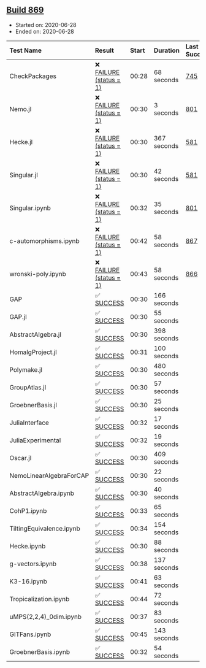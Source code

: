 ## [Build 869](https://oscarci.mathematik.uni-kl.de/job/oscar-julia-1.4/869/)

* Started on: 2020-06-28
* Ended on: 2020-06-28

| Test Name    | Result | Start | Duration | Last Success | First Failure |
|:-------------|:-------|:------|:---------|:-------------|:--------------|
| CheckPackages | ❌ [FAILURE (status = 1)](https://oscarci.mathematik.uni-kl.de/job/oscar-julia-1.4/869/artifact/logs/build-869/CheckPackages.log) | 00:28 | 68 seconds | [745](https://oscarci.mathematik.uni-kl.de/job/oscar-julia-1.4/745/) | [746](https://oscarci.mathematik.uni-kl.de/job/oscar-julia-1.4/746/) |
| Nemo.jl | ❌ [FAILURE (status = 1)](https://oscarci.mathematik.uni-kl.de/job/oscar-julia-1.4/869/artifact/logs/build-869/Nemo.jl.log) | 00:30 | 3 seconds | [801](https://oscarci.mathematik.uni-kl.de/job/oscar-julia-1.4/801/) | [802](https://oscarci.mathematik.uni-kl.de/job/oscar-julia-1.4/802/) |
| Hecke.jl | ❌ [FAILURE (status = 1)](https://oscarci.mathematik.uni-kl.de/job/oscar-julia-1.4/869/artifact/logs/build-869/Hecke.jl.log) | 00:30 | 367 seconds | [581](https://oscarci.mathematik.uni-kl.de/job/oscar-julia-1.4/581/) | [582](https://oscarci.mathematik.uni-kl.de/job/oscar-julia-1.4/582/) |
| Singular.jl | ❌ [FAILURE (status = 1)](https://oscarci.mathematik.uni-kl.de/job/oscar-julia-1.4/869/artifact/logs/build-869/Singular.jl.log) | 00:30 | 42 seconds | [581](https://oscarci.mathematik.uni-kl.de/job/oscar-julia-1.4/581/) | [582](https://oscarci.mathematik.uni-kl.de/job/oscar-julia-1.4/582/) |
| Singular.ipynb | ❌ [FAILURE (status = 1)](https://oscarci.mathematik.uni-kl.de/job/oscar-julia-1.4/869/artifact/logs/build-869/Singular.ipynb.log) | 00:32 | 35 seconds | [801](https://oscarci.mathematik.uni-kl.de/job/oscar-julia-1.4/801/) | [802](https://oscarci.mathematik.uni-kl.de/job/oscar-julia-1.4/802/) |
| c-automorphisms.ipynb | ❌ [FAILURE (status = 1)](https://oscarci.mathematik.uni-kl.de/job/oscar-julia-1.4/869/artifact/logs/build-869/c-automorphisms.ipynb.log) | 00:42 | 58 seconds | [867](https://oscarci.mathematik.uni-kl.de/job/oscar-julia-1.4/867/) | [868](https://oscarci.mathematik.uni-kl.de/job/oscar-julia-1.4/868/) |
| wronski-poly.ipynb | ❌ [FAILURE (status = 1)](https://oscarci.mathematik.uni-kl.de/job/oscar-julia-1.4/869/artifact/logs/build-869/wronski-poly.ipynb.log) | 00:43 | 58 seconds | [866](https://oscarci.mathematik.uni-kl.de/job/oscar-julia-1.4/866/) | [867](https://oscarci.mathematik.uni-kl.de/job/oscar-julia-1.4/867/) |
| GAP | ✅ [SUCCESS](https://oscarci.mathematik.uni-kl.de/job/oscar-julia-1.4/869/artifact/logs/build-869/GAP.log) | 00:30 | 166 seconds |  |  |
| GAP.jl | ✅ [SUCCESS](https://oscarci.mathematik.uni-kl.de/job/oscar-julia-1.4/869/artifact/logs/build-869/GAP.jl.log) | 00:30 | 55 seconds |  |  |
| AbstractAlgebra.jl | ✅ [SUCCESS](https://oscarci.mathematik.uni-kl.de/job/oscar-julia-1.4/869/artifact/logs/build-869/AbstractAlgebra.jl.log) | 00:30 | 398 seconds |  |  |
| HomalgProject.jl | ✅ [SUCCESS](https://oscarci.mathematik.uni-kl.de/job/oscar-julia-1.4/869/artifact/logs/build-869/HomalgProject.jl.log) | 00:31 | 100 seconds |  |  |
| Polymake.jl | ✅ [SUCCESS](https://oscarci.mathematik.uni-kl.de/job/oscar-julia-1.4/869/artifact/logs/build-869/Polymake.jl.log) | 00:30 | 480 seconds |  |  |
| GroupAtlas.jl | ✅ [SUCCESS](https://oscarci.mathematik.uni-kl.de/job/oscar-julia-1.4/869/artifact/logs/build-869/GroupAtlas.jl.log) | 00:30 | 57 seconds |  |  |
| GroebnerBasis.jl | ✅ [SUCCESS](https://oscarci.mathematik.uni-kl.de/job/oscar-julia-1.4/869/artifact/logs/build-869/GroebnerBasis.jl.log) | 00:30 | 25 seconds |  |  |
| JuliaInterface | ✅ [SUCCESS](https://oscarci.mathematik.uni-kl.de/job/oscar-julia-1.4/869/artifact/logs/build-869/JuliaInterface.log) | 00:32 | 17 seconds |  |  |
| JuliaExperimental | ✅ [SUCCESS](https://oscarci.mathematik.uni-kl.de/job/oscar-julia-1.4/869/artifact/logs/build-869/JuliaExperimental.log) | 00:32 | 19 seconds |  |  |
| Oscar.jl | ✅ [SUCCESS](https://oscarci.mathematik.uni-kl.de/job/oscar-julia-1.4/869/artifact/logs/build-869/Oscar.jl.log) | 00:30 | 409 seconds |  |  |
| NemoLinearAlgebraForCAP | ✅ [SUCCESS](https://oscarci.mathematik.uni-kl.de/job/oscar-julia-1.4/869/artifact/logs/build-869/NemoLinearAlgebraForCAP.log) | 00:30 | 22 seconds |  |  |
| AbstractAlgebra.ipynb | ✅ [SUCCESS](https://oscarci.mathematik.uni-kl.de/job/oscar-julia-1.4/869/artifact/logs/build-869/AbstractAlgebra.ipynb.log) | 00:30 | 40 seconds |  |  |
| CohP1.ipynb | ✅ [SUCCESS](https://oscarci.mathematik.uni-kl.de/job/oscar-julia-1.4/869/artifact/logs/build-869/CohP1.ipynb.log) | 00:33 | 65 seconds |  |  |
| TiltingEquivalence.ipynb | ✅ [SUCCESS](https://oscarci.mathematik.uni-kl.de/job/oscar-julia-1.4/869/artifact/logs/build-869/TiltingEquivalence.ipynb.log) | 00:34 | 154 seconds |  |  |
| Hecke.ipynb | ✅ [SUCCESS](https://oscarci.mathematik.uni-kl.de/job/oscar-julia-1.4/869/artifact/logs/build-869/Hecke.ipynb.log) | 00:30 | 88 seconds |  |  |
| g-vectors.ipynb | ✅ [SUCCESS](https://oscarci.mathematik.uni-kl.de/job/oscar-julia-1.4/869/artifact/logs/build-869/g-vectors.ipynb.log) | 00:38 | 137 seconds |  |  |
| K3-16.ipynb | ✅ [SUCCESS](https://oscarci.mathematik.uni-kl.de/job/oscar-julia-1.4/869/artifact/logs/build-869/K3-16.ipynb.log) | 00:41 | 63 seconds |  |  |
| Tropicalization.ipynb | ✅ [SUCCESS](https://oscarci.mathematik.uni-kl.de/job/oscar-julia-1.4/869/artifact/logs/build-869/Tropicalization.ipynb.log) | 00:44 | 72 seconds |  |  |
| uMPS(2,2,4)_0dim.ipynb | ✅ [SUCCESS](https://oscarci.mathematik.uni-kl.de/job/oscar-julia-1.4/869/artifact/logs/build-869/uMPS-2-2-4-_0dim.ipynb.log) | 00:37 | 83 seconds |  |  |
| GITFans.ipynb | ✅ [SUCCESS](https://oscarci.mathematik.uni-kl.de/job/oscar-julia-1.4/869/artifact/logs/build-869/GITFans.ipynb.log) | 00:45 | 143 seconds |  |  |
| GroebnerBasis.ipynb | ✅ [SUCCESS](https://oscarci.mathematik.uni-kl.de/job/oscar-julia-1.4/869/artifact/logs/build-869/GroebnerBasis.ipynb.log) | 00:32 | 54 seconds |  |  |
